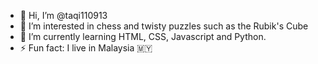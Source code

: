 - 👋 Hi, I’m @taqi110913
- 👀 I’m interested in chess and twisty puzzles such as the Rubik's Cube
- 🌱 I’m currently learning HTML, CSS, Javascript and Python.
- ⚡ Fun fact: I live in Malaysia 🇲🇾

<!---
taqi110913/taqi110913 is a ✨ special ✨ repository because its `README.md` (this file) appears on your GitHub profile.
You can click the Preview link to take a look at your changes.
--->
